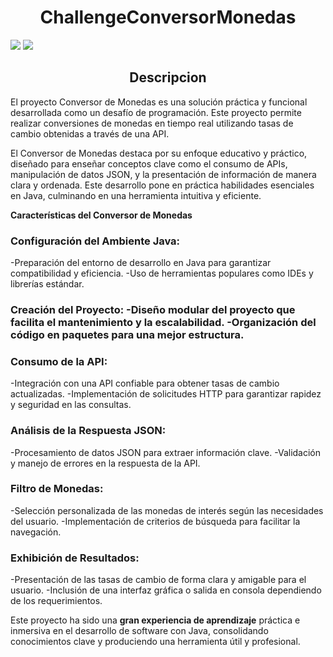 <h1 align="center">ChallengeConversorMonedas</h1>
<p align="left">
   <img src="https://img.shields.io/badge/STATUS-TERMINADO-green">
   <img src="https://img.shields.io/badge/Ver-1.0-blue">
</p>
<h2 align="center">Descripcion</h2>
<p>
El proyecto Conversor de Monedas es una solución práctica y funcional desarrollada como un desafío de programación. Este proyecto permite realizar conversiones de monedas en tiempo real utilizando tasas de cambio obtenidas a través de una API.

El Conversor de Monedas destaca por su enfoque educativo y práctico, diseñado para enseñar conceptos clave como el consumo de APIs, manipulación de datos JSON, y la presentación de información de manera clara y ordenada. Este desarrollo pone en práctica habilidades esenciales en Java, culminando en una herramienta intuitiva y eficiente.

<b>Características del Conversor de Monedas</b>
<h3>Configuración del Ambiente Java:</h3>
-Preparación del entorno de desarrollo en Java para garantizar compatibilidad y eficiencia.
-Uso de herramientas populares como IDEs y librerías estándar.

<h3>Creación del Proyecto:
-Diseño modular del proyecto que facilita el mantenimiento y la escalabilidad.
-Organización del código en paquetes para una mejor estructura.

<h3>Consumo de la API:</h3>

-Integración con una API confiable para obtener tasas de cambio actualizadas.
-Implementación de solicitudes HTTP para garantizar rapidez y seguridad en las consultas.

<h3>Análisis de la Respuesta JSON:</h3>
-Procesamiento de datos JSON para extraer información clave.
-Validación y manejo de errores en la respuesta de la API.

<h3>Filtro de Monedas:</h3>

-Selección personalizada de las monedas de interés según las necesidades del usuario.
-Implementación de criterios de búsqueda para facilitar la navegación.

<h3>Exhibición de Resultados:</h3>

-Presentación de las tasas de cambio de forma clara y amigable para el usuario.
-Inclusión de una interfaz gráfica o salida en consola dependiendo de los requerimientos.

Este proyecto ha sido  una <b>gran experiencia de aprendizaje</b> práctica e inmersiva en el desarrollo de software con Java, consolidando conocimientos clave y produciendo una herramienta útil y profesional.
   
</p>

